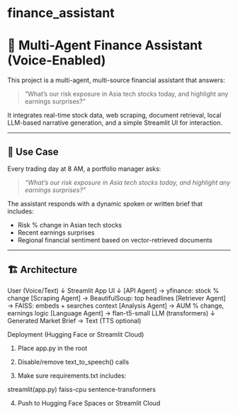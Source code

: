 # finance_assistant

# 🧠 Multi-Agent Finance Assistant (Voice-Enabled)

This project is a multi-agent, multi-source financial assistant that answers:

> “What’s our risk exposure in Asia tech stocks today, and highlight any earnings surprises?”

It integrates real-time stock data, web scraping, document retrieval, local LLM-based narrative generation, and a simple Streamlit UI for interaction.

---

## 🎯 Use Case

Every trading day at 8 AM, a portfolio manager asks:

> _“What’s our risk exposure in Asia tech stocks today, and highlight any earnings surprises?”_

The assistant responds with a dynamic spoken or written brief that includes:
- Risk % change in Asian tech stocks
- Recent earnings surprises
- Regional financial sentiment based on vector-retrieved documents

---

## 🏗 Architecture

User (Voice/Text)
↓
Streamlit App UI
↓
[API Agent] → yfinance: stock % change
[Scraping Agent] → BeautifulSoup: top headlines
[Retriever Agent] → FAISS: embeds + searches context
[Analysis Agent] → AUM % change, earnings logic
[Language Agent] → flan-t5-small LLM (transformers)
↓
Generated Market Brief → Text (TTS optional)


Deployment (Hugging Face or Streamlit Cloud)
1. Place app.py in the root

2. Disable/remove text_to_speech() calls

3. Make sure requirements.txt includes:

  streamlit(app.py)
  faiss-cpu
  sentence-transformers

4. Push to Hugging Face Spaces or Streamlit Cloud


